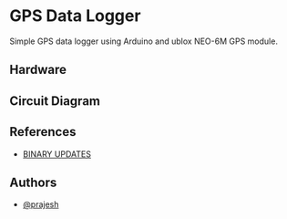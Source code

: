 # GPS Data Logger

Simple GPS data logger using Arduino and ublox NEO-6M GPS module.

## Hardware

## Circuit Diagram

## References

- [BINARY UPDATES](https://youtu.be/pVcjXIG4KW8)

## Authors

- [@prajesh](https://bit.ly/ElEvEnCo)
